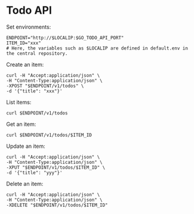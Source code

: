 Todo API
========

Set environments:

```
ENDPOINT="http://$LOCALIP:$GO_TODO_API_PORT"
ITEM_ID="xxx"
# Here, the variables such as $LOCALIP are defined in default.env in the central repository.
```

Create an item:

```
curl -H "Accept:application/json" \
-H "Content-Type:application/json" \
-XPOST "$ENDPOINT/v1/todos" \
-d '{"title": "xxx"}'
```

List items:

```
curl $ENDPOINT/v1/todos
```

Get an item:

```
curl $ENDPOINT/v1/todos/$ITEM_ID
```

Update an item:

```
curl -H "Accept:application/json" \
-H "Content-Type:application/json" \
-XPUT "$ENDPOINT/v1/todos/$ITEM_ID" \
-d '{"title": "yyy"}'
```

Delete an item:

```
curl -H "Accept:application/json" \
-H "Content-Type:application/json" \
-XDELETE "$ENDPOINT/v1/todos/$ITEM_ID"
```
